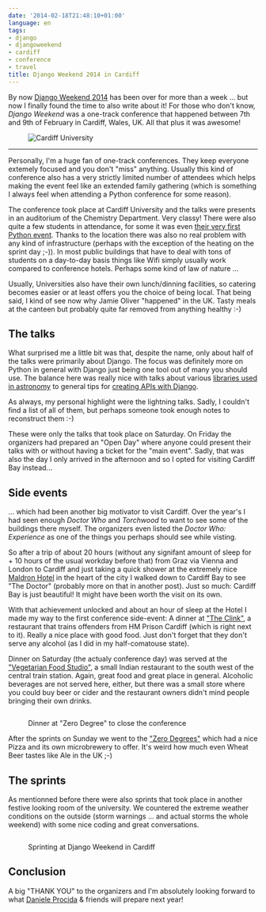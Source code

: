 ```yaml
---
date: '2014-02-18T21:48:10+01:00'
language: en
tags:
- django
- djangoweekend
- cardiff
- conference
- travel
title: Django Weekend 2014 in Cardiff
---
```



By now [Django Weekend 2014][8] has been over for more than a week ... but now I
finally found the time to also write about it! For those who don't know, *Django
Weekend* was a one-track conference that happened between 7th and 9th of
February in Cardiff, Wales, UK. All that plus it was awesome!

<figure>
<img
src="http://photos.h10n.me/Conferences/DjangoWeekend-2014/i-hTWjzKx/0/XL/DSC01875-XL.jpg"
alt="Cardiff University" />
</figure>

--------

Personally, I'm a huge fan of one-track conferences. They keep everyone extemely
focused and you don't "miss" anything. Usually this kind of conference also has
a very strictly limited number of attendees which helps making the event feel
like an extended family gathering (which is something I always feel when
attending a Python conference for some reason).

The conference took place at Cardiff University and the talks were presents in
an auditorium of the Chemistry Department. Very classy! There were also quite a
few students in attendance, for some it was even [their very first Python
event][1]. Thanks to the location there was also no real problem with any kind
of infrastructure (perhaps with the exception of the heating on the sprint day
;-)). In most public buildings that have to deal with tons of students on a
day-to-day basis things like Wifi simply usually work compared to conference
hotels. Perhaps some kind of law of nature ...

Usually, Universities also have their own lunch/dinning facilities, so catering
becomes easier or at least offers you the choice of being local. That being
said, I kind of see now why Jamie Oliver "happened" in the UK. Tasty meals at
the canteen but probably quite far removed from anything healthy :-)

## The talks

What surprised me a little bit was that, despite the name, only about half of
the talks were primarily about Django. The focus was definitely more on Python
in general with Django just being one tool out of many you should use. The
balance here was really nice with talks about various [libraries used in
astronomy][5] to general tips for [creating APIs with Django][6].

As always, my personal highlight were the lightning talks. Sadly, I couldn't
find a list of all of them, but perhaps someone took enough notes to reconstruct
them :-)

These were only the talks that took place on Saturday. On Friday the organizers
had prepared an "Open Day" where anyone could present their talks with or
without having a ticket for the "main event". Sadly, that was also the day I
only arrived in the afternoon and so I opted for visiting Cardiff Bay instead...

## Side events

... which had been another big motivator to visit Cardiff. Over the year's I had
seen enough *Doctor Who* and *Torchwood* to want to see some of the buildings
there myself.  The organizers even listed the *Doctor Who: Experience* as one of
the things you perhaps should see while visting.

So after a trip of about 20 hours (without any signifant amount of sleep for +
10 hours of the usual workday before that) from Graz via Vienna and London to
Cardiff and just taking a quick shower at the extremely nice [Maldron Hotel][2]
in the heart of the city I walked down to Cardiff Bay to see "The Doctor"
(probably more on that in another post). Just so much: Cardiff Bay is just
beautiful! It might have been worth the visit on its own.

With that achievement unlocked and about an hour of sleep at the Hotel I made my
way to the first conference side-event: A dinner at ["The Clink"][3], a
restaurant that trains offenders from HM Prison Cardiff (which is right next to
it). Really a nice place with good food. Just don't forget that they don't serve
any alcohol (as I did in my half-comatouse state).

Dinner on Saturday (the actualy conference day) was served at the ["Vegetarian
Food Studio"][4], a small Indian restaurant to the south west of the central
train station. Again, great food and great place in general. Alcoholic beverages
are not served here, either, but there was a small store where you could buy
beer or cider and the restaurant owners didn't mind people bringing their own
drinks.

<figure>
    <img
    src="http://photos.h10n.me/Conferences/DjangoWeekend-2014/i-v2XfCDZ/0/L/DSC01914-L.jpg"
    alt=""/>
    <figcaption><p>Dinner at "Zero Degree" to close the conference</p></figcaption>
</figure>

After the sprints on Sunday we went to the ["Zero Degrees"][7] which had a nice
Pizza and its own microbrewery to offer. It's weird how much even Wheat Beer
tastes like Ale in the UK ;-)

## The sprints

As mentionned before there were also sprints that took place in another festive
looking room of the university. We countered the extreme weather conditions on
the outside (storm warnings ... and actual storms the whole weekend) with some
nice coding and great conversations.

<figure>
<img
src="http://photos.h10n.me/Conferences/DjangoWeekend-2014/i-mMMzQDt/0/L/DSC01874-L.jpg"
alt="" />
<figcaption><p>Sprinting at Django Weekend in Cardiff</p></figcaption>
</figure>


## Conclusion

A big "THANK YOU" to the organizers and I'm absolutely looking forward to what
[Daniele Procida][9] & friends will prepare next year!


[1]: http://drvinceknight.blogspot.co.uk/2014/02/my-students-opinion-about-their-first.html
[2]: http://www.maldronhotelcardiffcity.com/
[3]: http://theclinkrestaurant.com/restaurants/cardiff/
[4]: http://www.vegetarianfoodstudio.co.uk/
[5]: https://djangoweekend.org/event/haley-gomez-python-astronomy/
[6]: https://djangoweekend.org/event/paul-hallett-apis-are-awesome/
[7]: http://www.zerodegrees.co.uk/cardiff/
[8]: https://djangoweekend.org/
[9]: https://github.com/evildmp
